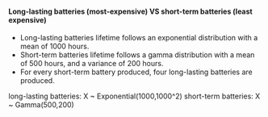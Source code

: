 #### Long-lasting batteries (most-expensive) VS short-term batteries (least expensive)

- Long-lasting batteries lifetime follows an exponential distribution with a mean of 1000 hours.
- Short-term batteries lifetime follows a gamma distribution with a mean of 500 hours, and a variance of 200 hours.
- For every short-term battery produced, four long-lasting batteries are produced.

long-lasting batteries: X ~ Exponential(1000,1000^2)
short-term batteries: X ~ Gamma(500,200)
